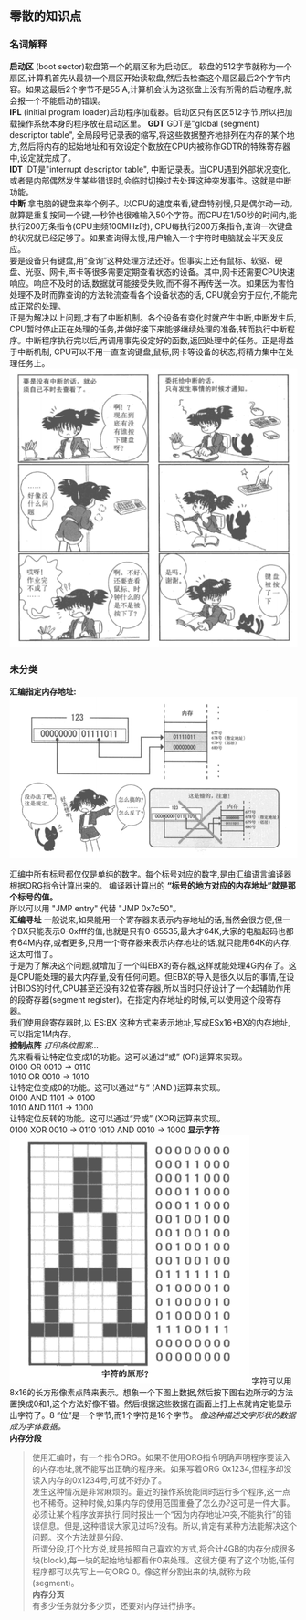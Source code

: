 ## 零散的知识点

### 名词解释
__启动区__ (boot sector)软盘第一个的扇区称为启动区。 
软盘的512字节就称为一个扇区,计算机首先从最初一个扇区开始读软盘,然后去检查这个扇区最后2个字节内容。如果这最后2个字节不是55 A,计算机会认为这张盘上没有所需的启动程序,就会报一个不能启动的错误。  
__IPL__ (initial program loader)启动程序加载器。启动区只有区区512字节,所以把加载操作系统本身的程序放在启动区里。
__GDT__  GDT是"global (segment) descriptor table", 全局段号记录表的缩写,将这些数据整齐地排列在内存的某个地方,然后将内存的起始地址和有效设定个数放在CPU内被称作GDTR的特殊寄存器中,设定就完成了。  
__IDT__ IDT是"interrupt descriptor table", 中断记录表。当CPU遇到外部状况变化,或者是内部偶然发生某些错误时,会临时切换过去处理这种突发事件。这就是中断功能。  
__中断__ 拿电脑的键盘来举个例子。以CPU的速度来看,键盘特别慢,只是偶尔动一动。就算是重复按同一个键,一秒钟也很难输入50个字符。而CPU在1/50秒的时间内,能执行200万条指令(CPU主频100MHz时), CPU每执行200万条指令,查询一次键盘的状况就已经足够了。如果查询得太慢,用户输入一个字符时电脑就会半天没反应。  
要是设备只有键盘,用“查询”这种处理方法还好。但事实上还有鼠标、软驱、硬盘、光驱、网卡,声卡等很多需要定期查看状态的设备。其中,网卡还需要CPU快速响应。响应不及时的话,数据就可能接受失败,而不得不再传送一次。如果因为害怕处理不及时而靠查询的方法轮流查看各个设备状态的话, CPU就会穷于应付,不能完成正常的处理。  
正是为解决以上问题,才有了中断机制。各个设备有变化时就产生中断,中断发生后, CPU暂时停止正在处理的任务,并做好接下来能够继续处理的准备,转而执行中断程序。中断程序执行完以后,再调用事先设定好的函数,返回处理中的任务。正是得益于中断机制, CPU可以不用一直查询键盘,鼠标,网卡等设备的状态,将精力集中在处理任务上。  
![中断](../Images/interrupt.png)   


### 未分类 
__汇编指定内存地址:__  
![内存地址指定方式](../Images/memery_rule.png) 

汇编中所有标号都仅仅是单纯的数字。每个标号对应的数字,是由汇编语言编译器根据ORG指令计算出来的。 
编译器计算出的 __“标号的地方对应的内存地址”就是那个标号的值。__  
所以可以用 "JMP entry" 代替 "JMP 0x7c50"。  
__汇编寻址__ 一般说来,如果能用一个寄存器来表示内存地址的话,当然会很方便,但一个BX只能表示0-0xfff的值,也就是只有0-65535,最大才64K,大家的电脑起码也都有64M内存,或者更多,只用一个寄存器来表示内存地址的话,就只能用64K的内存,这太可惜了。  
于是为了解决这个问题,就增加了一个叫EBX的寄存器,这样就能处理4G内存了。这是CPU能处理的最大内存量,没有任何问题。但EBX的导入是很久以后的事情,在设计BIOS的时代,CPU甚至还没有32位寄存器,所以当时只好设计了一个起辅助作用的段寄存器(segment register)。在指定内存地址的时候,可以使用这个段寄存器。  
我们使用段寄存器时,以 ES:BX 这种方式来表示地址,写成ESx16+BX的内存地址,可以指定1M内存。  
__控制点阵__ _打印条纹图案..._  
先来看看让特定位变成1的功能。这可以通过“或” (OR)运算来实现。  
0100 OR 0010 -> 0110  
1010 OR 0010 -> 1010  
让特定位变成0的功能。这可以通过“与” (AND )运算来实现。  
0100 AND 1101 -> 0100  
1010 AND 1101 -> 1000  
让特定位反转的功能。这可以通过“异或” (XOR)运算来实现。  
0100 XOR 0010 -> 0110
1010 AND 0010 -> 1000
__显示字符__  
![字符的原型](../Images/font.png) 
字符可以用8x16的长方形像素点阵来表示。想象一个下图上数据,然后按下图右边所示的方法置换成0和1,这个方法好像不错。然后根据这些数据在画面上打上点就肯定能显示出字符了。8 “位”是一个字节,而1个字符是16个字节。 _像这种描述文字形状的数据成为字体数据。_  
__内存分段__  
> 使用汇编时，有一个指令ORG。如果不使用ORG指令明确声明程序要读入的内存地址,就不能写出正确的程序来。如果写着ORG 0x1234,但程序却没读入内存的0x1234号,可就不好办了。  
> 发生这种情况是非常麻烦的。最近的操作系统能同时运行多个程序,这一点也不稀奇。这种时候,如果内存的使用范围重叠了怎么办?这可是一件大事。必须让某个程序放弃执行,同时报出一个“因为内存地址冲突,不能执行”的错误信息。但是,这种错误大家见过吗?没有。所以,肯定有某种方法能解决这个问题。这个方法就是分段。  
> 所谓分段,打个比方说,就是按照自己喜欢的方式,将合计4GB的内存分成很多块(block),每一块的起始地址都看作0来处理。这很方便,有了这个功能,任何程序都可以先写上一句ORG 0。像这样分割出来的块,就称为段(segment)。  
__内存分页__  
> 有多少任务就分多少页，还要对内存进行排序。  
